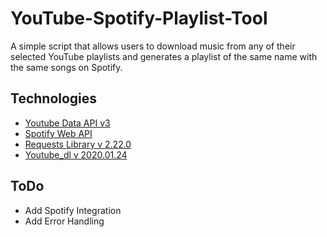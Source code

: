 # YouTube-Spotify-Playlist-Tool
A simple script that allows users to download music from any of their selected YouTube playlists and generates a playlist of the same name with the same songs on Spotify.

## Technologies
* [Youtube Data API v3]
* [Spotify Web API]
* [Requests Library v 2.22.0]
* [Youtube_dl v 2020.01.24]

## ToDo
* Add Spotify Integration
* Add Error Handling

[Youtube Data API v3]: <https://developers.google.com/youtube/v3>
[Spotify Web API]: <https://developer.spotify.com/documentation/web-api/>
[Requests Library v 2.22.0]: <https://requests.readthedocs.io/en/master/>
[Youtube_dl v 2020.01.24]:<https://github.com/ytdl-org/youtube-dl/>




